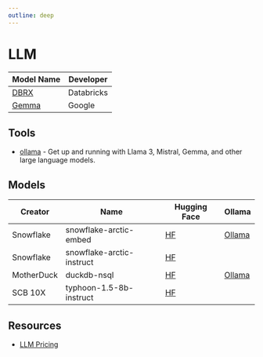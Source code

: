 ```yaml
---
outline: deep
---
```


# LLM

| Model Name                                 | Developer  |
| ------------------------------------------ | ---------- |
| [DBRX](https://github.com/databricks/dbrx) | Databricks |
| [Gemma](https://ai.google.dev/gemma)       | Google     |

## Tools

- [ollama](https://github.com/ollama/ollama) - Get up and running with Llama 3, Mistral, Gemma, and other large language
  models.

## Models

| Creator    | Name                      | Hugging Face                                                         | Ollama                                                      |
| ---------- | ------------------------- | -------------------------------------------------------------------- | ----------------------------------------------------------- |
| Snowflake  | snowflake-arctic-embed    | [HF](https://huggingface.co/Snowflake/snowflake-arctic-embed-l)      | [Ollama](https://ollama.com/library/snowflake-arctic-embed) |
| Snowflake  | snowflake-arctic-instruct | [HF](https://huggingface.co/Snowflake/snowflake-arctic-instruct)     |                                                             |
| MotherDuck | duckdb-nsql               | [HF](https://huggingface.co/motherduckdb/DuckDB-NSQL-7B-v0.1)        | [Ollama](https://ollama.com/library/duckdb-nsql)            |
| SCB 10X    | typhoon-1.5-8b-instruct   | [HF](https://huggingface.co/scb10x/llama-3-typhoon-v1.5-8b-instruct) |                                                             |

## Resources

- [LLM Pricing](https://www.botgenuity.com/tools/llm-pricing)
